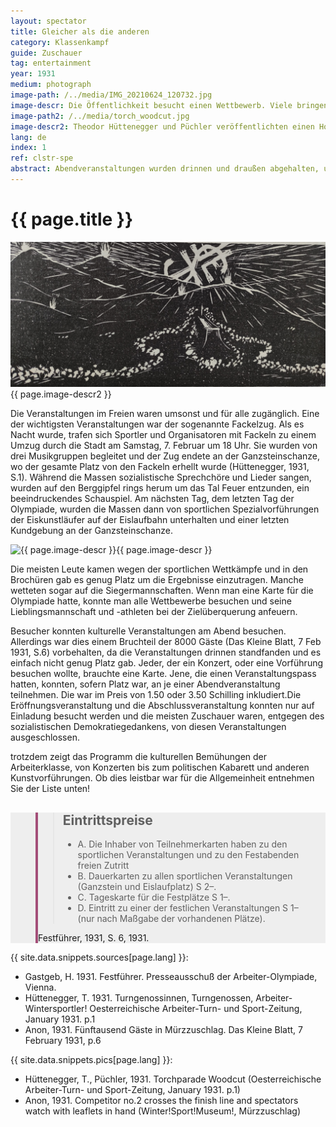 ```yaml
---
layout: spectator
title: Gleicher als die anderen
category: Klassenkampf
guide: Zuschauer
tag: entertainment
year: 1931
medium: photograph
image-path: /../media/IMG_20210624_120732.jpg
image-descr: Die Öffentlichkeit besucht einen Wettbewerb. Viele bringen Programmhefte mit, wo sie die Rennresultate eintragen konnten.
image-path2: /../media/torch_woodcut.jpg
image-descr2: Theodor Hüttenegger und Püchler veröffentlichten einen Holzschnitt des Fackelzugs um ihren Eröffnungsbeitrag in der Oesterreichische Arbeiter-Turn- und Sport-Zeitung im Jänner 1931 zu illustrieren. 
lang: de
index: 1
ref: clstr-spe
abstract: Abendveranstaltungen wurden drinnen und draußen abgehalten, um regionale Kultur und politische Botschaften zu verbreiten. Aber  die Events in den Veranstaltungssälen waren einer kleinen priveligierten Gruppe vorbehalten.
---
```

<body>
  <div class="infotext">
    <h1  id="title">{{ page.title }}</h1>
    <div class="grid-item" id="exhibit-image"><img src="../media/torch_woodcut.jpg" class="img-fluid" alt="{{ page.image-descr2 }}">{{ page.image-descr2 }}</div>
    <p>Die Veranstaltungen im Freien waren umsonst und für alle zugänglich. Eine der wichtigsten Veranstaltungen war der sogenannte Fackelzug. Als es Nacht wurde, trafen sich Sportler und Organisatoren mit Fackeln zu einem Umzug durch die Stadt am Samstag, 7. Februar um 18 Uhr. Sie wurden von drei Musikgruppen begleitet und der Zug endete an der Ganzsteinschanze, wo der gesamte Platz von den Fackeln erhellt wurde (Hüttenegger, 1931, S.1). Während die Massen sozialistische Sprechchöre und Lieder sangen, wurden auf den Berggipfel rings herum um das Tal Feuer entzunden, ein beeindruckendes Schauspiel. Am nächsten Tag, dem letzten Tag der Olympiade, wurden die Massen dann von sportlichen Spezialvorführungen der Eiskunstläufer auf der Eislaufbahn unterhalten und einer letzten Kundgebung an der Ganzsteinschanze.</p>
    <div class="grid-item" id="exhibit-image"><img src="../media/IMG_20210624_120732.jpg" class="img-fluid" alt="{{ page.image-descr }}">{{ page.image-descr }}</div>
    <p>Die meisten Leute kamen wegen der sportlichen Wettkämpfe und in den Brochüren gab es genug Platz um die Ergebnisse einzutragen. Manche wetteten sogar auf die Siegermannschaften. Wenn man eine Karte für die Olympiade hatte, konnte man alle Wettbewerbe besuchen und seine Lieblingsmannschaft und -athleten bei der Zielüberquerung anfeuern.</p>
    <p>Besucher konnten kulturelle Veranstaltungen am Abend besuchen. Allerdings war dies einem Bruchteil der 8000 Gäste (<span class="quote">Das Kleine Blatt</span>, 7 Feb 1931, S.6) vorbehalten, da die Veranstaltungen drinnen standfanden und es einfach nicht genug Platz gab. Jeder, der ein Konzert, oder eine Vorführung besuchen wollte, brauchte eine Karte. Jene, die einen Veranstaltungspass hatten, konnten, sofern Platz war, an je einer Abendveranstaltung teilnehmen. Die war im Preis von 1.50 oder 3.50 Schilling inkludiert.Die Eröffnungsveranstaltung und die Abschlussveranstaltung konnten nur auf Einladung besucht werden und die meisten Zuschauer waren, entgegen des sozialistischen Demokratiegedankens, von diesen Veranstaltungen ausgeschlossen.</p>  
    <p>trotzdem zeigt das Programm die kulturellen Bemühungen der Arbeiterklasse, von Konzerten bis zum politischen Kabarett und anderen Kunstvorführungen. Ob dies leistbar war für die Allgemeinheit entnehmen Sie der Liste unten!</p>
    <section class="vh-30" style="background-color: #eee;">
      <div class="container py-sm-5 h-40">
        <div class="row d-flex align-items-center h-20">
          <div class="col col-md-9 mb-3 mb-md-1" id="style3">
            <figure class="bg-white p-3 rounded" style="border-left: .25rem solid #a34e78;">
              <blockquote class="blockquote pb-2">
                <p class="inlinequote">
                    <h2 id="quotetitle">Eintrittspreise</h2>
                    <ul>
                        <li>A.	Die Inhaber von Teilnehmerkarten haben zu den sportlichen Veranstaltungen und zu den Festabenden freien Zutritt</li>
                       <li>B.	Dauerkarten zu allen sportlichen Veranstaltungen (Ganzstein und Eislaufplatz) S 2–.</li>
                        <li>C.	Tageskarte für die Festplätze S 1–.</li>
                        <li>D.	Eintritt zu einer der festlichen Veranstaltungen S 1– (nur nach Maßgabe der vorhandenen Plätze).</li>
                    </ul>
                </p>
              </blockquote>
              <figcaption class="blockquote-footer mb-0 font-italic">
                <span class="source"><span class="quote">Festführer</span>, 1931, S. 6</span>, 1931.
              </figcaption>
            </figure>
          </div>
        </div>
      </div>
    </section>
    <div class="resources">
      <div class="resource-title">{{ site.data.snippets.sources[page.lang] }}:</div>
          <ul>
              <li>Gastgeb, H. 1931. <span id="source">Festführer</span>. Presseausschuß der Arbeiter-Olympiade, Vienna.</li>
              <li>Hüttenegger, T. 1931. Turngenossinnen, Turngenossen, Arbeiter-Wintersportler! <span id="source">Oesterreichische Arbeiter-Turn- und Sport-Zeitung</span>, January 1931. p.1</li>
              <li>Anon, 1931. Fünftausend Gäste in Mürzzuschlag. <span id="source">Das Kleine Blatt</span>, 7 February 1931, p.6</li>
          </ul>
    </div>
    <div class="resources">
      <div class="resource-title">{{ site.data.snippets.pics[page.lang] }}:</div>
          <ul>
            <li>Hüttenegger, T., Püchler, 1931. Torchparade Woodcut (<span id="source">Oesterreichische Arbeiter-Turn- und Sport-Zeitung</span>, January 1931. p.1)</li>
            <li>Anon, 1931. Competitor no.2 crosses the finish line and spectators watch with leaflets in hand (Winter!Sport!Museum!, Mürzzuschlag)</li>
          </ul>
    </div>
  </div>
</body>